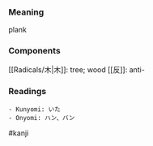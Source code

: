 ### Meaning

plank

### Components

[[Radicals/木|木]]: tree; wood [[反]]: anti-

### Readings

```
- Kunyomi: いた
- Onyomi: ハン、バン
```

#kanji